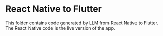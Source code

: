 # React Native to Flutter
This folder contains code generated by LLM from React Native to Flutter. The React Native code is the live version of the app.
